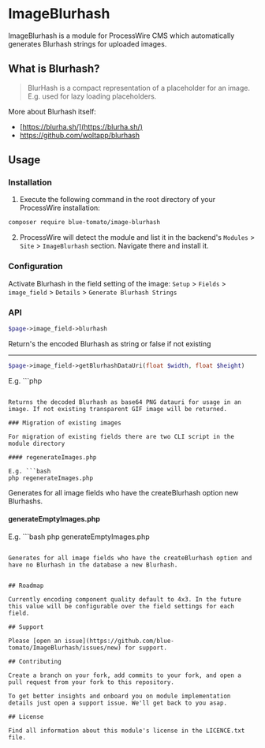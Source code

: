 # ImageBlurhash

ImageBlurhash is a module for ProcessWire CMS which automatically generates Blurhash strings for uploaded images.

## What is Blurhash?

> BlurHash is a compact representation of a placeholder for an image. E.g. used for lazy loading placeholders.

More about Blurhash itself:

* [https://blurha.sh/](https://blurha.sh/)
* https://github.com/woltapp/blurhash

## Usage

### Installation

1. Execute the following command in the root directory of your ProcessWire installation:

```bash
composer require blue-tomato/image-blurhash
```

2. ProcessWire will detect the module and list it in the backend's `Modules` > `Site` > `ImageBlurhash` section. Navigate there and install it.

### Configuration

Activate Blurhash in the field setting of the image:  `Setup` > `Fields` > `image_field` > `Details` > `Generate Blurhash Strings`

### API

```php
$page->image_field->blurhash
```

Return's the encoded Blurhash as string or false if not existing

---

```php
$page->image_field->getBlurhashDataUri(float $width, float $height)
```

E.g. ```php
<img src="$page->image_field->getBlurhashDataUri(500, 300)" alt="" data-lazy="$page->image_field->size(500, 300)" />
```

Returns the decoded Blurhash as base64 PNG datauri for usage in an image. If not existing transparent GIF image will be returned.

### Migration of existing images

For migration of existing fields there are two CLI script in the module directory

#### regenerateImages.php

E.g. ```bash 
php regenerateImages.php
```

Generates for all image fields who have the createBlurhash option new Blurhashs.

#### generateEmptyImages.php

E.g. ```bash
php generateEmptyImages.php
```

Generates for all image fields who have the createBlurhash option and have no Blurhash in the database a new Blurhash.


## Roadmap

Currently encoding component quality default to 4x3. In the future this value will be configurable over the field settings for each field.

## Support

Please [open an issue](https://github.com/blue-tomato/ImageBlurhash/issues/new) for support.

## Contributing

Create a branch on your fork, add commits to your fork, and open a pull request from your fork to this repository.

To get better insights and onboard you on module implementation details just open a support issue. We'll get back to you asap.

## License

Find all information about this module's license in the LICENCE.txt file.

